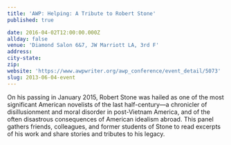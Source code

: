 ```yaml
---
title: 'AWP: Helping: A Tribute to Robert Stone'
published: true

date: 2016-04-02T12:00:00.000Z
allday: false
venue: 'Diamond Salon 6&7, JW Marriott LA, 3rd F'
address:
city-state:
zip:
website: 'https://www.awpwriter.org/awp_conference/event_detail/5073'
slug: 2013-06-04-event
---
```



On his passing in January 2015, Robert Stone was hailed as one of the most significant American novelists of the last half-century—a chronicler of disillusionment and moral disorder in post-Vietnam America, and of the often disastrous consequences of American idealism abroad. This panel gathers friends, colleagues, and former students of Stone to read excerpts of his work and share stories and tributes to his legacy.